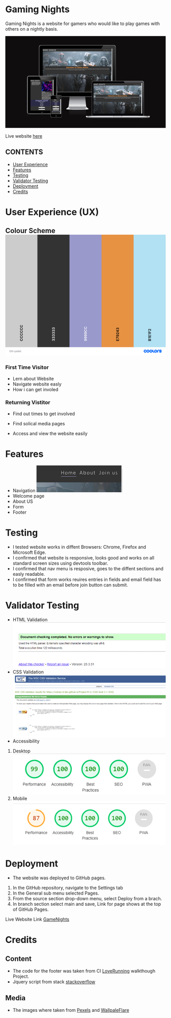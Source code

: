 # Gaming Nights
Gaming Nights is a website for gamers who would like to play games with others on a nightly basis.

![Preview](/documentation/images/Screenshot-Am-I-Responsive.png)

Live website [here](https://rodney-d-dev.github.io/Project-M-1/)

## CONTENTS
* [User Experience](#user-experience-ux)
* [Features](#features)
* [Testing](#testing)
* [Validator Testing](#validator-testing)
* [Deployment ](#deployment)
* [Credits](#credits)

# User Experience (UX)

## Colour Scheme ![Colors](/documentation/images/GN-pallet.png)

### First Time Visitor

* Lern about Website
* Navigate website easly
* How i can get involed

### Returning Vistitor

* Find out times to get involved

* Find solical media pages

* Access and view the website easily

# Features
* Navigation ![Nav Menu](/documentation/images/NavMenu.png)
* Welcome page
* About US
* Form 
* Footer

# Testing
* I tested website works in diffent Browsers: Chrome, Firefox and Microsoft Edge.
* I confirmed that website is responsive, looks good and works on all standard screen sizes using devtools toolbar.
* I confirmed that nav menu is resposive, goes to the diffent sections and easly readable.
* I confirmed that form works reuires entries in fields and email field has to be filled with an email before join button can submit. 


# Validator Testing
* HTML Validation ![Here](/documentation/images/htmlchecker.png)
* CSS Validation ![Here](/documentation/images/CSSval.png)
* Accessibility 
1. Desktop ![Here](/documentation/images/LighthouseDesktop.png)
2. Mobile ![Here](/documentation/images/Lighthousemobile.png)

# Deployment

* The website was deployed to GitHub pages.
1. In the GitHub repository, navigate to the Settings tab
2. In the General sub menu selected Pages.
3. From the source section drop-down menu, select Deploy from a brach.
4. In branch section select main and save, Link for page shows at the top of GitHub Pages. 

Live Website Link [GameNights](https://rodney-d-dev.github.io/Project-M-1/)

# Credits

## Content
* The code for the footer was taken from CI [LoveRunning](https://github.com/Rodney-D-Dev/Love-Running) walkthough Project.
* Jquery script from stack [stackoverflow](https://stackoverflow.com)
## Media
* The images where taken from [Pexels](https://www.pexels.com/) and [WallpaleFlare](https://www.wallpaperflare.com/)
